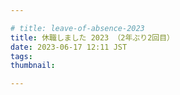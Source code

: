 ```yaml
---

# title: leave-of-absence-2023
title: 休職しました 2023 （2年ぶり2回目）
date: 2023-06-17 12:11 JST
tags: 
thumbnail:

---
```



